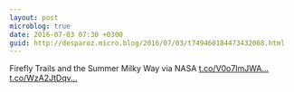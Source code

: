 ```yaml
---
layout: post
microblog: true
date: 2016-07-03 07:30 +0300
guid: http://desparoz.micro.blog/2016/07/03/t749460184473432068.html
---
```

Firefly Trails and the Summer Milky Way via NASA [t.co/V0o7ImJWA...](https://t.co/V0o7ImJWAN) [t.co/WzA2JtDqv...](https://t.co/WzA2JtDqv6)
